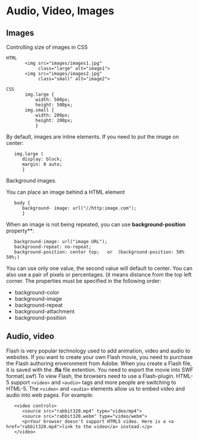 # Audio, Video, Images

## Images

Controlling size of images in CSS
```
HTML   
       <img src="images/images1.jpg" 
            class="large" alt="image1">
       <img src="images/images2.jpg" 
            class="small" alt="image2">
            
CSS
       img.large {
           width: 500px;
           height: 500px;
       img.small {
           width: 200px;
           height: 200px;
           }
```

By default, images are inline elements. If you need to put the image on center:
```
   img.large (
      display: block;
      margin: 0 auto;
      }
```
 Background images.
 
 You can place an image behind a HTML element
 ```
    body {
       background- image: url("//http:image.com");
       }
 ```
 When an image is not being repeated, you can use **background-position** property**:
 ```
    background-image: url("image URL");
    background-repeat: no-repeat;
    background-position: center top;   or  (background-position: 50% 50%;)
 ```
 You can use only one value, the second value will default to center.
 You can also use a pair of pixels or percentages. (it means distance from the top left corner.
 The properties must be specified in the following order:
 - background-color
 - background-image
 - background-repeat
 - background-attachment
 - background-position

## Audio, video

Flash is very popular technology used to add animation, video and audio to websites.
If you want to create your own Flash movie, you need to purchase the Flash authoring enveronment from Adobe. 
When you create a Flash file, it is saved with the **.fla** file extention.
You need to export the movie into SWF format(.swf)
To view Flash, the browsers need to use a Flash-plugin.
HTML-5 support ```<video>``` and ```<audio>``` tags and more people are switching to HTML-5.
The ```<video>``` and ```<audio>``` elements allow us to embed video and audio into web pages. 
For example:
```
   <video controls>
      <source src="rabbit320.mp4" type="video/mp4">
      <source src="rabbit320.webm" type="video/webm">
      <p>Your browser doesn't support HTML5 video. Here is a <a href="rabbit320.mp4">link to the video</a> instead.</p>
   </video>
```

